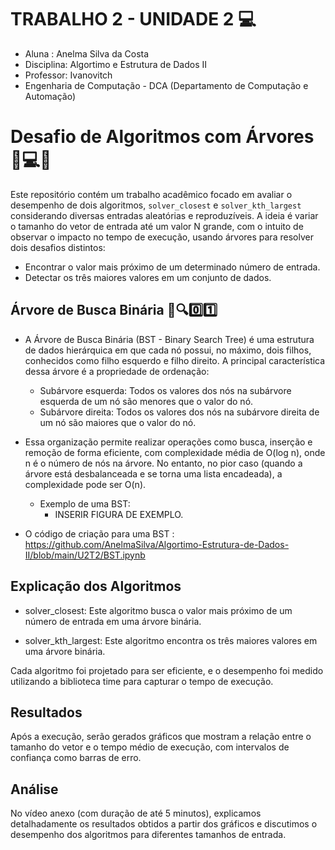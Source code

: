 # TRABALHO 2 - UNIDADE 2 💻

- Aluna : Anelma Silva da Costa
- Disciplina: Algortimo e Estrutura de Dados II
- Professor: Ivanovitch
- Engenharia de Computação - DCA (Departamento de Computação e Automação)
  
# Desafio de Algoritmos com Árvores 🌳💻🤯

Este repositório contém um trabalho acadêmico focado em avaliar o desempenho de dois algoritmos, `solver_closest` e `solver_kth_largest` considerando diversas entradas aleatórias e reproduzíveis. A ideia é variar o tamanho do vetor de entrada até um valor N grande, com o intuito de observar o impacto no tempo de execução, usando árvores para resolver dois desafios distintos:

- Encontrar o valor mais próximo de um determinado número de entrada.
- Detectar os três maiores valores em um conjunto de dados.

## Árvore de Busca Binária 🌳🔍0️⃣1️⃣

- A Árvore de Busca Binária (BST - Binary Search Tree) é uma estrutura de dados hierárquica em que cada nó possui, no máximo, dois filhos, conhecidos como filho esquerdo e filho direito. A principal característica dessa árvore é a propriedade de ordenação:

  - Subárvore esquerda: Todos os valores dos nós na subárvore esquerda de um nó são menores que o valor do nó.
  - Subárvore direita: Todos os valores dos nós na subárvore direita de um nó são maiores que o valor do nó.
    
- Essa organização permite realizar operações como busca, inserção e remoção de forma eficiente, com complexidade média de O(log n), onde n é o número de nós na árvore. No entanto, no pior caso (quando a árvore está desbalanceada e se torna uma lista encadeada), a complexidade pode ser O(n).
    - Exemplo de uma BST:
        - INSERIR FIGURA DE EXEMPLO.
          
- O código de criação para uma BST : https://github.com/AnelmaSilva/Algortimo-Estrutura-de-Dados-II/blob/main/U2T2/BST.ipynb

## Explicação dos Algoritmos

- solver_closest: Este algoritmo busca o valor mais próximo de um número de entrada em uma árvore binária.

- solver_kth_largest: Este algoritmo encontra os três maiores valores em uma árvore binária.

Cada algoritmo foi projetado para ser eficiente, e o desempenho foi medido utilizando a biblioteca time para capturar o tempo de execução.

## Resultados

Após a execução, serão gerados gráficos que mostram a relação entre o tamanho do vetor e o tempo médio de execução, com intervalos de confiança como barras de erro.

## Análise

No vídeo anexo (com duração de até 5 minutos), explicamos detalhadamente os resultados obtidos a partir dos gráficos e discutimos o desempenho dos algoritmos para diferentes tamanhos de entrada.
